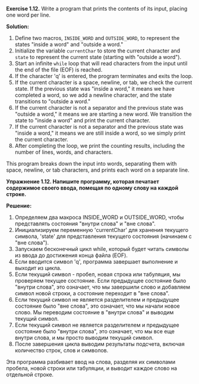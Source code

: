 **Exercise 1.12.** Write a program that prints the contents of its input, placing one word per line.

**Solution:**
1. Define two macros, `INSIDE_WORD` and `OUTSIDE_WORD`, to represent the states "inside a word" and "outside a word."
2. Initialize the variable `currentChar` to store the current character and `state` to represent the current state 
   (starting with "outside a word").
3. Start an infinite `while` loop that will read characters from the input until the end of the file (EOF) is reached.
4. If the character 'q' is entered, the program terminates and exits the loop.
5. If the current character is a space, newline, or tab, we check the current state. If the previous state was "inside 
   a word," it means we have completed a word, so we add a newline character, and the state transitions to "outside a 
   word."
6. If the current character is not a separator and the previous state was "outside a word," it means we are starting a 
   new word. We transition the state to "inside a word" and print the current character.
7. If the current character is not a separator and the previous state was "inside a word," it means we are still inside 
   a word, so we simply print the current character.
8. After completing the loop, we print the counting results, including the number of lines, words, and characters.

This program breaks down the input into words, separating them with space, newline, or tab characters, and prints each 
word on a separate line.




**Упражнение 1.12. Напишите программу, которая печатает содержимое своего ввода, помещая по одному слову на каждой 
строке.**

**Решение:**
1. Определяем два макроса INSIDE_WORD и OUTSIDE_WORD, чтобы представлять состояния "внутри слова" и "вне слова".
2. Инициализируем переменную 'currentChar' для хранения текущего символа, 'state' для представления текущего состояния 
   (начинаем с "вне слова").
3. Запускаем бесконечный цикл while, который будет читать символы из ввода до достижения конца файла (EOF).
4. Если вводится символ 'q', программа завершает выполнение и выходит из цикла.
5. Если текущий символ - пробел, новая строка или табуляция, мы проверяем текущее состояние. Если предыдущее состояние 
   было "внутри слова", это означает, что мы завершили слово и добавляем символ новой строки, а состояние переходит в 
   "вне слова".
6. Если текущий символ не является разделителем и предыдущее состояние было "вне слова", это означает, что мы начали 
   новое слово. Мы переводим состояние в "внутри слова" и выводим текущий символ.
7. Если текущий символ не является разделителем и предыдущее состояние было "внутри слова", это означает, что мы все еще
   внутри слова, и мы просто выводим текущий символ.
8. После завершения цикла выводим результаты подсчета, включая количество строк, слов и символов.

Эта программа разбивает ввод на слова, разделяя их символами пробела, новой строки или табуляции, и выводит каждое слово
на отдельной строке.

